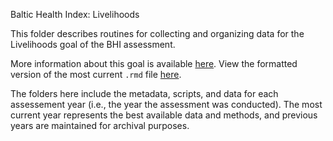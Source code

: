 Baltic Health Index: Livelihoods

This folder describes routines for collecting and organizing data for the Livelihoods goal of the BHI assessment.

More information about this goal is available [here](https://github.com/OHI-Science/bhi-prep/tree/master/ref/goal_summaries/LIV.Rmd). 
View the formatted version of the most current `.rmd` file [here](https://github.com/OHI-Science/bhi-prep/tree/master/data/LIV/v2019/liv_data.rmd).

The folders here include the metadata, scripts, and data for each assessement year (i.e., the year the assessment was conducted). The most current year represents the best available data and methods, and previous years are maintained for archival purposes.
